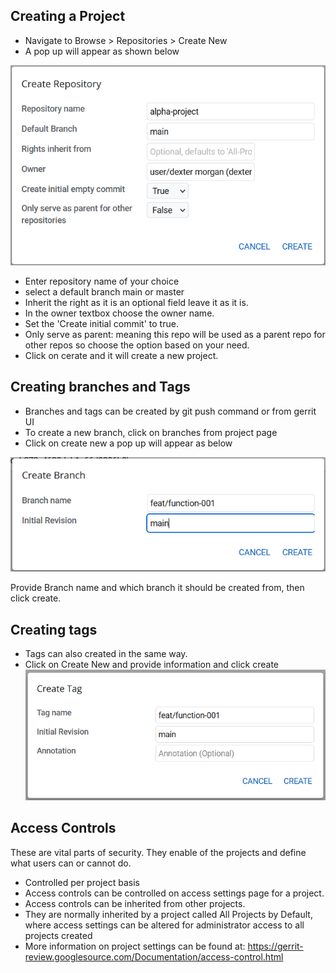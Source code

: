 ## Creating a Project
- Navigate to Browse > Repositories > Create New
- A pop up will appear as shown below

![create-project.png](images/create-project.png)

- Enter repository name of your choice
- select a default branch main or master
- Inherit the right as it is an optional field leave it as it is.
- In the owner textbox choose the owner name.
- Set the 'Create initial commit' to true.
- Only serve as parent: meaning this repo will be used as a parent repo for other repos so choose the option based on your need.
- Click on cerate and it will create a new project.

## Creating branches and Tags
- Branches and tags can be created by git push command or from gerrit UI
- To create a new branch, click on branches from project page
- Click on create new a pop up will appear as below

![create-branch.png](images/create-branch.png)

Provide Branch name and which branch it should be created from, then click create.

## Creating tags 
- Tags can also created in the same way.
- Click on Create New and provide information and click create
![create-tag.png](images/create-tag.png)

## Access Controls
These are vital parts of security. They enable of the projects and define what users can or cannot do.
- Controlled per project basis
- Access controls can be controlled on access settings page for a project.
- Access controls can be inherited from other projects.
- They are normally inherited by a project called All Projects by Default, where access settings can be altered for administrator access to all projects created
- More information on project settings can be found at: https://gerrit-review.googlesource.com/Documentation/access-control.html